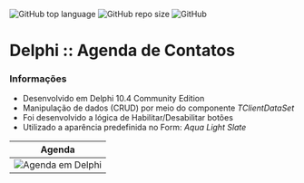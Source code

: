 ![GitHub top language](https://img.shields.io/github/languages/top/DevMarotti/Delphi-Agenda?label=Delphi&logo=Delphi)
![GitHub repo size](https://img.shields.io/github/repo-size/DevMarotti/Delphi-Agenda)
![GitHub](https://img.shields.io/github/license/DevMarotti/Delphi-Agenda)

# Delphi :: Agenda de Contatos

### Informações
- Desenvolvido em Delphi 10.4 Community Edition
- Manipulação de dados (CRUD) por meio do componente _TClientDataSet_
- Foi desenvolvido a lógica de Habilitar/Desabilitar botões
- Utilizado a aparência predefinida no Form: _Aqua Light Slate_

|    Agenda      |
| :-------------:|
| ![Agenda em Delphi](https://user-images.githubusercontent.com/105256021/169177682-1ba03ddc-395f-4b22-974c-3b4072e4528f.gif) |
 



